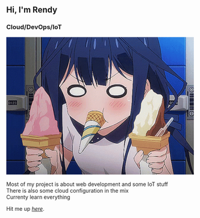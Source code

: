 ## Hi, I'm Rendy
### Cloud/DevOps/IoT
![ice cream](aki-eat-ice-cream.gif)
  
Most of my project is about web development and some IoT stuff  
There is also some cloud configuration in the mix  
Currenty learn everything  
  
Hit me up *[here](mailto:rndyrnda@gmail.com)*.
